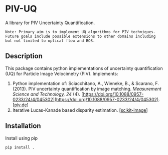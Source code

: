 # PIV-UQ

A library for PIV Uncertainty Quantification. 

`Note: Primary aim is to implement UQ algorithms for PIV techniques. Future goals include possible extensions to other domains including but not limited to optical flow and BOS.`

## Description

This package contains python implementations of uncertainty quantification (UQ) for Particle Image Velocimetry (PIV). Implements:

1. Python implementation of: Sciacchitano, A., Wieneke, B., & Scarano, F. (2013). PIV uncertainty quantification by image matching.
*Measurement Science and Technology, 24* (4). [https://doi.org/10.1088/0957-0233/24/4/045302](https://doi.org/10.1088/0957-0233/24/4/045302). [[piv.de](http://piv.de/uncertainty/)]
2. Iterative Lucas-Kanade based disparity estimation. [[scikit-image](https://scikit-image.org/docs/dev/api/skimage.registration.html#skimage.registration.optical_flow_ilk)]

## Installation

Install using pip

```bash
pip install .
```
